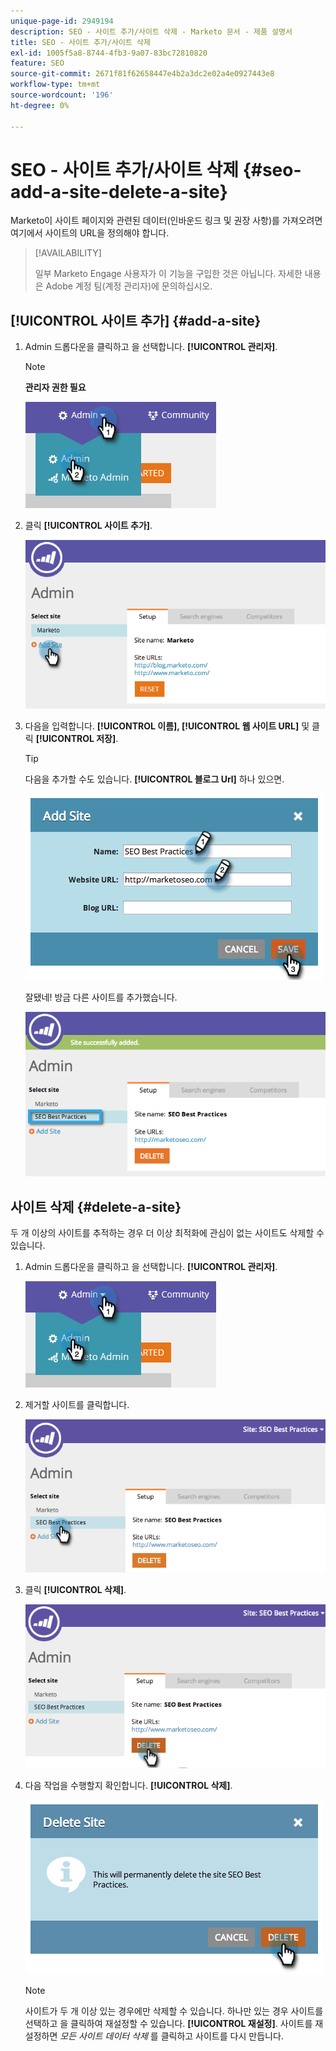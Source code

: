 ```yaml
---
unique-page-id: 2949194
description: SEO - 사이트 추가/사이트 삭제 - Marketo 문서 - 제품 설명서
title: SEO - 사이트 추가/사이트 삭제
exl-id: 1005f5a8-8744-4fb3-9a07-83bc72810820
feature: SEO
source-git-commit: 2671f81f62658447e4b2a3dc2e02a4e0927443e8
workflow-type: tm+mt
source-wordcount: '196'
ht-degree: 0%

---
```


# SEO - 사이트 추가/사이트 삭제 {#seo-add-a-site-delete-a-site}

Marketo이 사이트 페이지와 관련된 데이터(인바운드 링크 및 권장 사항)를 가져오려면 여기에서 사이트의 URL을 정의해야 합니다.

>[!AVAILABILITY]
>
>일부 Marketo Engage 사용자가 이 기능을 구입한 것은 아닙니다. 자세한 내용은 Adobe 계정 팀(계정 관리자)에 문의하십시오.

## [!UICONTROL 사이트 추가] {#add-a-site}

1. Admin 드롭다운을 클릭하고 을 선택합니다. **[!UICONTROL 관리자]**.

   >[!NOTE]
   >
   >**관리자 권한 필요**

   ![](assets/one.png)

1. 클릭 **[!UICONTROL 사이트 추가]**.

   ![](assets/two.png)

1. 다음을 입력합니다. **[!UICONTROL 이름], [!UICONTROL 웹 사이트 URL]** 및 클릭 **[!UICONTROL 저장]**.

   >[!TIP]
   >
   >다음을 추가할 수도 있습니다. **[!UICONTROL 블로그 Url]** 하나 있으면.

   ![](assets/image2014-9-17-21-3a19-3a51.png)

   잘됐네! 방금 다른 사이트를 추가했습니다.

   ![](assets/four.png)

## 사이트 삭제 {#delete-a-site}

두 개 이상의 사이트를 추적하는 경우 더 이상 최적화에 관심이 없는 사이트도 삭제할 수 있습니다.

1. Admin 드롭다운을 클릭하고 을 선택합니다. **[!UICONTROL 관리자]**.

   ![](assets/one.png)

1. 제거할 사이트를 클릭합니다.

   ![](assets/six.png)

1. 클릭 **[!UICONTROL 삭제]**.

   ![](assets/seven.png)

1. 다음 작업을 수행할지 확인합니다. **[!UICONTROL 삭제]**.

   ![](assets/image2014-9-17-21-3a21-3a22.png)

   >[!NOTE]
   >
   >사이트가 두 개 이상 있는 경우에만 삭제할 수 있습니다. 하나만 있는 경우 사이트를 선택하고 을 클릭하여 재설정할 수 있습니다. **[!UICONTROL 재설정]**. 사이트를 재설정하면 _모든 사이트 데이터 삭제_ 를 클릭하고 사이트를 다시 만듭니다.

